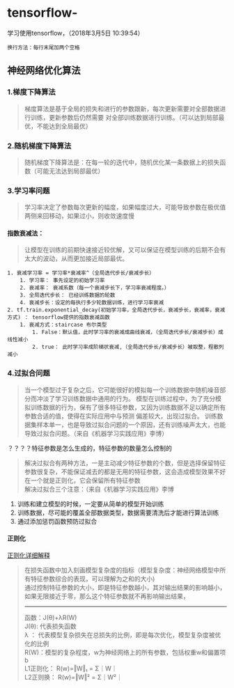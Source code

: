 # tensorflow- #
学习使用tensorflow，（2018年3月5日 10:39:54）  
```
换行方法：每行末尾加两个空格
```
## 神经网络优化算法 ##

### 1.梯度下降算法 ###
> 梯度算法是基于全局的损失和进行的参数跟新，每次更新需要对全部数据进行训练，更新参数后仍然需要
对全部训练数据进行训练。（可以达到局部最优，不能达到全局最优）

### 2.随机梯度下降算法 ###
> 随机梯度下降算法是：在每一轮的迭代中，随机优化某一条数据上的损失函数（可能无法达到局部最优）

### 3.学习率问题 ###
> 学习率决定了参数每次更新的幅度，如果幅度过大，可能导致参数在极优值两侧来回移动，如果过小，则收敛速度慢
####  指数衰减法： ####
   > 让模型在训练的前期快速接近较优解，又可以保证在模型训练的后期不会有太大的波动，从而更加接近局部最优。
   
    1. 衰减学习率 = 学习率*衰减率^（全局迭代步长/衰减步长）
        1. 学习率： 事先设定的初始学习率
        2. 衰减率： 衰减系数（每一个衰减步长下，学习率衰减程度。）
        3. 全局迭代步长： 已经训练数据的轮数
        4. 衰减步长：设定的每执行多少轮数据训练，进行学习率衰减   
    2. tf.train.exponential_decay(初始学习率，全局迭代步长，衰减步长，衰减率，衰减方式) ： tensorflow提供的指数衰减函数
        1. 衰减方式：staircase 布尔类型
            1. False：默认值，此时学习率的衰减成曲线衰减，（全局迭代步长/衰减步长）成线性减小
            2. true： 此时学习率成阶梯状衰减,（全局迭代步长/衰减步长）被取整，程散列减小
### 4.过拟合问题 ###
> 当一个模型过于复杂之后，它可能很好的模拟每一个训练数据中随机噪音部分而冲淡了学习训练数据中通用的行为。
> 模型在训练过程中，为了充分模拟训练数据的行为，保有了很多特征参数，又因为训练数据不足以确定所有参数合适的值，使得在实际应用中与预测
> 偏差较大，出现过拟合。
> 训练数据集样本单一，也是导致过拟合问题的一个原因，还有训练噪声太大，也能导致过拟合问题。（来自《机器学习实践应用》李博）

？？？？特征参数是怎么生成的，特征参数的数量怎么控制的

> 解决过拟合有两种方法，一是主动减少特征参数的个数，但是选择保留特征参数很复杂，不能保证减去的都是无用的特征参数，这会造成模型效果不好
> 在一个就是正则化，它会保留所有特征参数  
> 解决过拟合三个注意：（来自《机器学习实践应用》李博

 1. 训练和建立模型的时候，一定要从简单的模型开始训练
 2. 训练数据，尽可能的覆盖全部数据类型，数据需要清洗后才能进行算法训练
 3. 通过添加惩罚函数预防过拟合 

#### 正则化 ####
[正则化详细解释](https://www.zhihu.com/question/20700829)
> 在损失函数中加入刻画模型复杂度的指标（模型复杂度：神经网络模型中所有特征参数综合的表现，可以理解为之和的大小)   
> 通过控制特征参数的大小，即是特征参数越小，其对输出结果的影响越小，如果无限接近于零，那么这个特征参数就不再影响输出结果，
> *** 
> 函数：J(θ)+λR(W)  
> J(θ): 代表损失函数  
> λ ：  代表模型复杂损失在总损失的比例，即是每次优化，模型复杂度被优化的比例  
> R(W)：模型的复杂程度，w为神经网络上的所有参数，包括权重w和偏置项b   
> L1正则化： R(w)=‖W‖₁ = Σ｜W｜  
> L2正则换： R(w)=‖W‖² = Σ｜W²｜  

